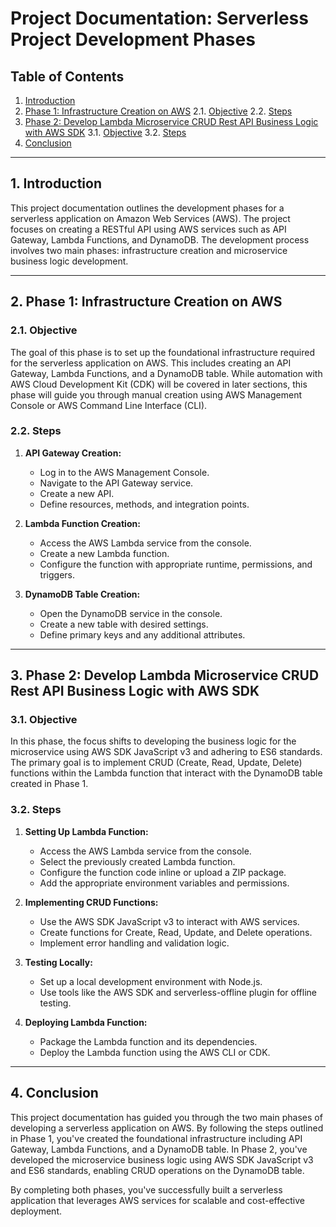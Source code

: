 # Project Documentation: Serverless Project Development Phases

## Table of Contents
1. [Introduction](#introduction)
2. [Phase 1: Infrastructure Creation on AWS](#phase-1-infrastructure-creation-on-aws)
   2.1. [Objective](#21-objective)
   2.2. [Steps](#22-steps)
3. [Phase 2: Develop Lambda Microservice CRUD Rest API Business Logic with AWS SDK](#phase-2-develop-lambda-microservice-crud-rest-api-business-logic-with-aws-sdk)
   3.1. [Objective](#31-objective)
   3.2. [Steps](#32-steps)
4. [Conclusion](#conclusion)

---

## 1. Introduction

This project documentation outlines the development phases for a serverless application on Amazon Web Services (AWS). The project focuses on creating a RESTful API using AWS services such as API Gateway, Lambda Functions, and DynamoDB. The development process involves two main phases: infrastructure creation and microservice business logic development.

---

## 2. Phase 1: Infrastructure Creation on AWS

### 2.1. Objective

The goal of this phase is to set up the foundational infrastructure required for the serverless application on AWS. This includes creating an API Gateway, Lambda Functions, and a DynamoDB table. While automation with AWS Cloud Development Kit (CDK) will be covered in later sections, this phase will guide you through manual creation using AWS Management Console or AWS Command Line Interface (CLI).

### 2.2. Steps

1. **API Gateway Creation:**
   - Log in to the AWS Management Console.
   - Navigate to the API Gateway service.
   - Create a new API.
   - Define resources, methods, and integration points.

2. **Lambda Function Creation:**
   - Access the AWS Lambda service from the console.
   - Create a new Lambda function.
   - Configure the function with appropriate runtime, permissions, and triggers.
   
3. **DynamoDB Table Creation:**
   - Open the DynamoDB service in the console.
   - Create a new table with desired settings.
   - Define primary keys and any additional attributes.

---

## 3. Phase 2: Develop Lambda Microservice CRUD Rest API Business Logic with AWS SDK

### 3.1. Objective

In this phase, the focus shifts to developing the business logic for the microservice using AWS SDK JavaScript v3 and adhering to ES6 standards. The primary goal is to implement CRUD (Create, Read, Update, Delete) functions within the Lambda function that interact with the DynamoDB table created in Phase 1.

### 3.2. Steps

1. **Setting Up Lambda Function:**
   - Access the AWS Lambda service from the console.
   - Select the previously created Lambda function.
   - Configure the function code inline or upload a ZIP package.
   - Add the appropriate environment variables and permissions.

2. **Implementing CRUD Functions:**
   - Use the AWS SDK JavaScript v3 to interact with AWS services.
   - Create functions for Create, Read, Update, and Delete operations.
   - Implement error handling and validation logic.
   
3. **Testing Locally:**
   - Set up a local development environment with Node.js.
   - Use tools like the AWS SDK and serverless-offline plugin for offline testing.
   
4. **Deploying Lambda Function:**
   - Package the Lambda function and its dependencies.
   - Deploy the Lambda function using the AWS CLI or CDK.
   
---

## 4. Conclusion

This project documentation has guided you through the two main phases of developing a serverless application on AWS. By following the steps outlined in Phase 1, you've created the foundational infrastructure including API Gateway, Lambda Functions, and a DynamoDB table. In Phase 2, you've developed the microservice business logic using AWS SDK JavaScript v3 and ES6 standards, enabling CRUD operations on the DynamoDB table.

By completing both phases, you've successfully built a serverless application that leverages AWS services for scalable and cost-effective deployment.
